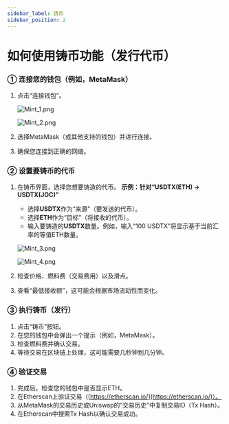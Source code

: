 ```yaml
---
sidebar_label: 铸币
sidebar_position: 2
---
```


# 如何使用铸币功能（发行代币）

### **① 连接您的钱包（例如，MetaMask）**

1. 点击“连接钱包”。
    
    ![Mint_1.png](/img/docs/Mint_1.png)
    
    ![Mint_2.png](/img/docs/Mint_2.png)
    
2. 选择MetaMask（或其他支持的钱包）并进行连接。
3. 确保您连接到正确的网络。

### **② 设置要铸币的代币**

1. 在铸币界面，选择您想要铸造的代币。
   **示例：针对“USDTX(ETH) → USDTX(JOC)”**
   - 选择**USDTX**作为“来源”（要发送的代币）。
   - 选择**ETH**作为“目标”（将接收的代币）。
   - 输入要铸造的**USDTX**数量。例如，输入“100 USDTX”将显示基于当前汇率的等值ETH数量。
    
    ![Mint_3.png](/img/docs/Mint_3.png)

    ![Mint_4.png](/img/docs/Mint_4.png)
        
2. 检查价格、燃料费（交易费用）以及滑点。
3. 查看“最低接收额”，这可能会根据市场流动性而变化。

### **③ 执行铸币（发行）**

1. 点击“铸币”按钮。
2. 在您的钱包中会弹出一个提示（例如，MetaMask）。
3. 检查燃料费并确认交易。
4. 等待交易在区块链上处理，这可能需要几秒钟到几分钟。

### **④ 验证交易**

1. 完成后，检查您的钱包中是否显示ETH。
2. 在Etherscan上验证交易（[https://etherscan.io/](https://etherscan.io/)）。
3. 从MetaMask的交易历史或Uniswap的“交易历史”中复制交易ID（Tx Hash）。
4. 在Etherscan中搜索Tx Hash以确认交易成功。